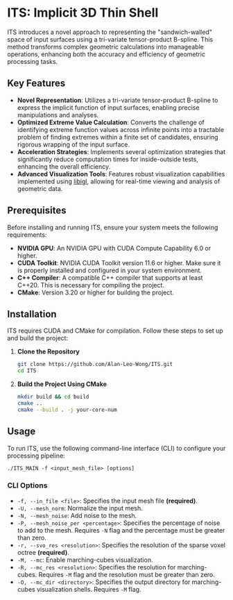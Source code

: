 # ITS: Implicit 3D Thin Shell

ITS introduces a novel approach to representing the "sandwich-walled" space of input surfaces using a tri-variate tensor-product B-spline. This method transforms complex geometric calculations into manageable operations, enhancing both the accuracy and efficiency of geometric processing tasks.

## Key Features

- **Novel Representation**: Utilizes a tri-variate tensor-product B-spline to express the implicit function of input surfaces, enabling precise manipulations and analyses.
- **Optimized Extreme Value Calculation**: Converts the challenge of identifying extreme function values across infinite points into a tractable problem of finding extremes within a finite set of candidates, ensuring rigorous wrapping of the input surface.
- **Acceleration Strategies**: Implements several optimization strategies that significantly reduce computation times for inside-outside tests, enhancing the overall efficiency.
- **Advanced Visualization Tools**: Features robust visualization capabilities implemented using [libigl](https://github.com/libigl/libigl), allowing for real-time viewing and analysis of geometric data.

## Prerequisites

Before installing and running ITS, ensure your system meets the following requirements:

- **NVIDIA GPU**: An NVIDIA GPU with CUDA Compute Capability 6.0 or higher.
- **CUDA Toolkit**: NVIDIA CUDA Toolkit version 11.6 or higher. Make sure it is properly installed and configured in your system environment.
- **C++ Compiler**: A compatible C++ compiler that supports at least C++20. This is necessary for compiling the project.
- **CMake**: Version 3.20 or higher for building the project.

## Installation

ITS requires CUDA and CMake for compilation. Follow these steps to set up and build the project:

1. **Clone the Repository**
   
   ```bash
   git clone https://github.com/Alan-Leo-Wong/ITS.git
   cd ITS
   ```
   
1. **Build the Project Using CMake**
   
   ```bash
   mkdir build && cd build
   cmake ..
   cmake --build . -j your-core-num

## Usage

To run ITS, use the following command-line interface (CLI) to configure your processing pipeline:

```
./ITS_MAIN -f <input_mesh_file> [options]
```

### CLI Options

- `-f, --in_file <file>`: Specifies the input mesh file **(required)**.
- `-U, --mesh_norm`: Normalize the input mesh.
- `-N, --mesh_noise`: Add noise to the mesh.
- `-P, --mesh_noise_per <percentage>`: Specifies the percentage of noise to add to the mesh. Requires `-N` flag and the percentage must be greater than zero.
- `-r, --svo_res <resolution>`: Specifies the resolution of the sparse voxel octree **(required)**.
- `-M, --mc`: Enable marching-cubes visualization.
- `-R, --mc_res <resolution>`: Specifies the resolution for marching-cubes. Requires `-M` flag and the resolution must be greater than zero.
- `-O, --mc_dir <directory>`: Specifies the output directory for marching-cubes visualization shells. Requires `-M` flag.
